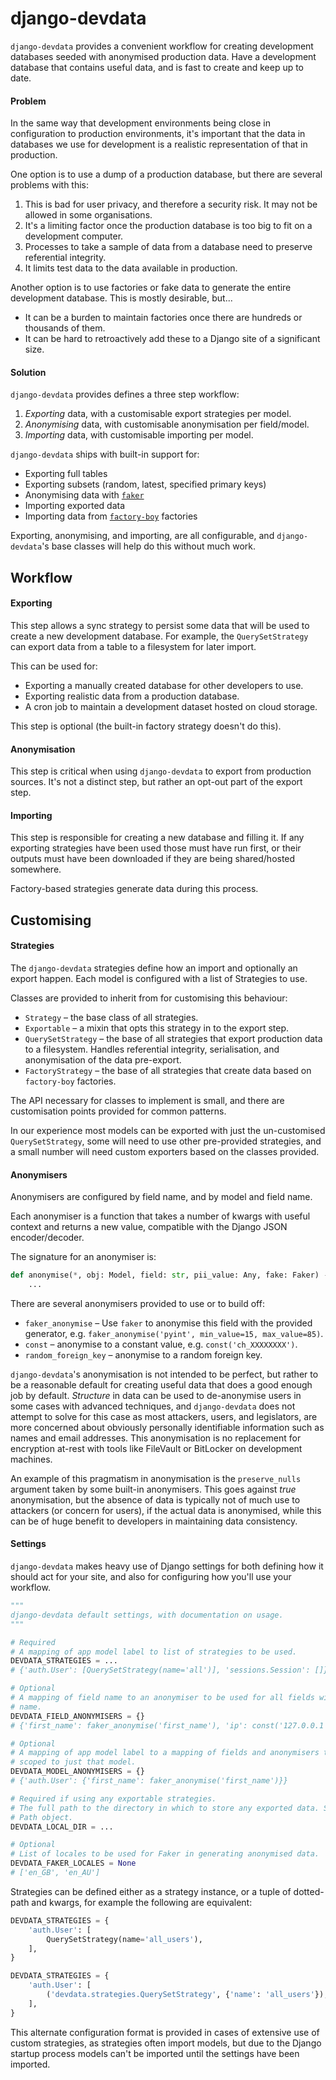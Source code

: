 # django-devdata

`django-devdata` provides a convenient workflow for creating development
databases seeded with anonymised production data. Have a development database
that contains useful data, and is fast to create and keep up to date.

#### Problem

In the same way that development environments being close in configuration to
production environments, it's important that the data in databases we use for
development is a realistic representation of that in production.

One option is to use a dump of a production database, but there are several
problems with this:

1. This is bad for user privacy, and therefore a security risk. It may not be
   allowed in some organisations.
2. It's a limiting factor once the production database is too big to fit on a
   development computer.
3. Processes to take a sample of data from a database need to preserve
   referential integrity.
4. It limits test data to the data available in production.

Another option is to use factories or fake data to generate the entire
development database. This is mostly desirable, but...

- It can be a burden to maintain factories once there are hundreds or thousands
  of them.
- It can be hard to retroactively add these to a Django site of a significant
  size.

#### Solution

`django-devdata` provides defines a three step workflow:

1. _Exporting_ data, with a customisable export strategies per model.
2. _Anonymising_ data, with customisable anonymisation per field/model.
3. _Importing_ data, with customisable importing per model.

`django-devdata` ships with built-in support for:

- Exporting full tables
- Exporting subsets (random, latest, specified primary keys)
- Anonymising data with [`faker`](https://github.com/joke2k/faker/)
- Importing exported data
- Importing data from [`factory-boy`](https://github.com/FactoryBoy/factory_boy)
  factories

Exporting, anonymising, and importing, are all configurable, and
`django-devdata`'s base classes will help do this without much work.

## Workflow

#### Exporting

This step allows a sync strategy to persist some data that will be used to
create a new development database. For example, the `QuerySetStrategy` can
export data from a table to a filesystem for later import.

This can be used for:

- Exporting a manually created database for other developers to use.
- Exporting realistic data from a production database.
- A cron job to maintain a development dataset hosted on cloud storage.

This step is optional (the built-in factory strategy doesn't do this).

#### Anonymisation

This step is critical when using `django-devdata` to export from production
sources. It's not a distinct step, but rather an opt-out part of the export
step.

#### Importing

This step is responsible for creating a new database and filling it. If any
exporting strategies have been used those must have run first, or their outputs
must have been downloaded if they are being shared/hosted somewhere.

Factory-based strategies generate data during this process.

## Customising

#### Strategies

The `django-devdata` strategies define how an import and optionally an export
happen. Each model is configured with a list of Strategies to use.

Classes are provided to inherit from for customising this behaviour:

- `Strategy` – the base class of all strategies.
- `Exportable` – a mixin that opts this strategy in to the export step.
- `QuerySetStrategy` – the base of all strategies that export production data
  to a filesystem. Handles referential integrity, serialisation, and
  anonymisation of the data pre-export.
- `FactoryStrategy` – the base of all strategies that create data based on
  `factory-boy` factories.

The API necessary for classes to implement is small, and there are customisation
points provided for common patterns.

In our experience most models can be exported with just the un-customised
`QuerySetStrategy`, some will need to use other pre-provided strategies, and
a small number will need custom exporters based on the classes provided.

#### Anonymisers

Anonymisers are configured by field name, and by model and field name.

Each anonymiser is a function that takes a number of kwargs with useful context
and returns a new value, compatible with the Django JSON encoder/decoder.

The signature for an anonymiser is:

```python
def anonymise(*, obj: Model, field: str, pii_value: Any, fake: Faker) -> Any:
    ...
```

There are several anonymisers provided to use or to build off:

- `faker_anonymise` – Use `faker` to anonymise this field with the provided
  generator, e.g. `faker_anonymise('pyint', min_value=15, max_value=85)`.
- `const` – anonymise to a constant value, e.g. `const('ch_XXXXXXXX')`.
- `random_foreign_key` – anonymise to a random foreign key.

`django-devdata`'s anonymisation is not intended to be perfect, but rather to be
a reasonable default for creating useful data that does a good enough job by
default. _Structure_ in data can be used to de-anonymise users in some cases
with advanced techniques, and `django-devdata` does not attempt to solve for
this case as most attackers, users, and legislators, are more concerned about
obviously personally identifiable information such as names and email addresses.
This anonymisation is no replacement for encryption at-rest with tools like
FileVault or BitLocker on development machines.

An example of this pragmatism in anonymisation is the `preserve_nulls` argument
taken by some built-in anonymisers. This goes against _true_ anonymisation, but
the absence of data is typically not of much use to attackers (or concern for
users), if the actual data is anonymised, while this can be of huge benefit to
developers in maintaining data consistency.

#### Settings

`django-devdata` makes heavy use of Django settings for both defining how it
should act for your site, and also for configuring how you'll use your workflow.

```python
"""
django-devdata default settings, with documentation on usage.
"""

# Required
# A mapping of app model label to list of strategies to be used.
DEVDATA_STRATEGIES = ...
# {'auth.User': [QuerySetStrategy(name='all')], 'sessions.Session': []}

# Optional
# A mapping of field name to an anonymiser to be used for all fields with that
# name.
DEVDATA_FIELD_ANONYMISERS = {}
# {'first_name': faker_anonymise('first_name'), 'ip': const('127.0.0.1')}

# Optional
# A mapping of app model label to a mapping of fields and anonymisers to be
# scoped to just that model.
DEVDATA_MODEL_ANONYMISERS = {}
# {'auth.User': {'first_name': faker_anonymise('first_name')}}

# Required if using any exportable strategies.
# The full path to the directory in which to store any exported data. String or
# Path object.
DEVDATA_LOCAL_DIR = ...

# Optional
# List of locales to be used for Faker in generating anonymised data.
DEVDATA_FAKER_LOCALES = None
# ['en_GB', 'en_AU']
```

Strategies can be defined either as a strategy instance, or a tuple of
dotted-path and kwargs, for example the following are equivalent:

```python
DEVDATA_STRATEGIES = {
    'auth.User': [
        QuerySetStrategy(name='all_users'),
    ],
}

DEVDATA_STRATEGIES = {
    'auth.User': [
        ('devdata.strategies.QuerySetStrategy', {'name': 'all_users'}),
    ],
}
```

This alternate configuration format is provided in cases of extensive use of
custom strategies, as strategies often import models, but due to the Django
startup process models can't be imported until the settings have been imported.
